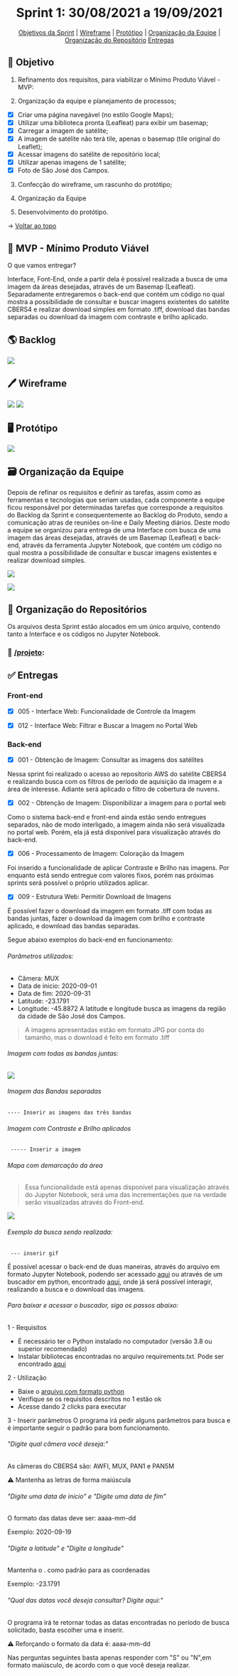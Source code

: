 <br id="topo">
<h1 align="center"> Sprint 1: 30/08/2021 a 19/09/2021 </h1>
<p align="center"> 
    <a href="#objetivos">Objetivos da Sprint</a> |
    <a href="#wireframe">Wireframe</a> | 
    <a href="#prototipo">Protótipo</a> | 
    <a href="#org">Organização da Equipe</a> | 
    <a href="#repo">Organização do Repositório</a> 
    <a href="#entregas">Entregas</a> 
 </p>
 
<span id="objetivo">

## 🎯 Objetivo

1. Refinamento dos requisitos, para viabilizar o Mínimo Produto Viável - MVP:

2. Organização da equipe e planejamento de processos;

- [x] Criar uma página navegável (no estilo Google Maps);
- [x] Utilizar uma biblioteca pronta (Leafleat) para exibir um basemap;
- [x] Carregar a imagem de satélite;
- [x] A imagem de satélite não terá tile, apenas o basemap (tile original do Leaflet);
- [x] Acessar imagens do satélite de repositório local;
- [x] Utilizar apenas imagens de 1 satélite;
- [x] Foto de São José dos Campos.

3. Confecção do wireframe, um rascunho do protótipo;

4. Organização da Equipe

5. Desenvolvimento do protótipo.
 
→ [Voltar ao topo](#topo)

<span id="mvp">

## 🛴 MVP - Mínimo Produto Viável

<p>O que vamos entregar?</p>

Interface, Font-End, onde a partir dela é possível realizada a busca de uma imagem da áreas desejadas, através de um Basemap (Leafleat).
Separadamente entregaremos o back-end que contém um código no qual mostra a possibilidade de consultar e buscar imagens existentes do satélite CBERS4 e realizar download simples em formato .tiff, download das bandas separadas ou download da imagem com contraste e brilho aplicado.
    
<span id="backlog">

## 🌎 Backlog

![](https://github.com/grupo-3dsm/Sirius-repoP.I/blob/main/Imagens/Sprint1-Backlog.png)

<span id="wireframe">

## 🖊️ Wireframe

![](https://github.com/grupo-3dsm/Sirius-repoP.I/blob/main/Imagens/Sprint1-Wireframe-A.png)
![](https://github.com/grupo-3dsm/Sirius-repoP.I/blob/main/Imagens/Sprint1-Wireframe-B.png)

<span id="prototipo">

## :desktop_computer: Protótipo

<img src="https://github.com/grupo-3dsm/Sirius-repoP.I/blob/sprint-1/Imagens/Sprint1-Prototipo.gif">

<span id="org">

## 🗃️ Organização da Equipe

Depois de refinar os requisitos e definir as tarefas, assim como as ferramentas e tecnologias que seriam usadas, cada componente a equipe ficou responsável por determinadas
tarefas que corresponde a requisitos do Backlog da Sprint e consequentemente ao Backlog do Produto, sendo a comunicação atras de reuniões on-line e Daily Meeting diários.
Deste modo a equipe se organizou para entrega de uma Interface com busca de uma imagem das áreas desejadas, através de um Basemap (Leafleat) e back-end, 
através da ferramenta Jupyter Notebook, que contém um código no qual mostra a possibilidade de consultar e buscar imagens existentes e realizar download simples.

![](https://github.com/grupo-3dsm/Sirius-repoP.I/blob/main/Imagens/Sprint1-Burndown-A.png)

![](https://github.com/grupo-3dsm/Sirius-repoP.I/blob/main/Imagens/Sprint1-Burndown-B.png)

<span id="repo">

## :file_folder: Organização do Repositórios 

Os arquivos desta Sprint estão alocados em um único arquivo, contendo tanto a Interface e os códigos no Jupyter Notebook.
### 📁 <a href="https://github.com/grupo-3dsm/Sirius-repoP.I/tree/sprint-1/projeto">/projeto</a>:
    
    
<span id="entregas">

## :white_check_mark: Entregas
    
### Front-end

- [x] 005 - Interface Web: Funcionalidade de Controle da Imagem
    
- [x] 012 - Interface Web: Filtrar e Buscar a Imagem no Portal Web
    
### Back-end
    
- [x] 001 - Obtenção de Imagem: Consultar as imagens dos satélites
    
Nessa sprint foi realizado o acesso ao reposítorio AWS do satélite CBERS4 e realizando busca com os filtros de período de aquisição da imagem e a área de interesse. Adiante será aplicado o filtro de cobertura de nuvens.
    
- [x] 002 - Obtenção de Imagem: Disponibilizar a imagem para o portal web
 
Como o sistema back-end e front-end ainda estão sendo entregues separados, não de modo interligado, a imagem ainda não será visualizada no portal web. Porém, ela já está disponível para visualização através do back-end.

 - [x] 006 - Processamento de Imagem: Coloração da Imagem
    
Foi inserido a funcionalidade de aplicar Contraste e Brilho nas imagens. Por enquanto está sendo entregue com valores fixos, porém nas próximas sprints será possível o próprio utilizados aplicar.
    
- [x] 009 - Estrutura Web: Permitir Download de Imagens
    
É possível fazer o download da imagem em formato .tiff com todas as bandas juntas, fazer o download da imagem com brilho e contraste aplicado, e download das bandas separadas.
    
 Segue abaixo exemplos do back-end en funcionamento:
    
###### Parâmetros utilizados:
- Câmera: MUX
- Data de inicio: 2020-09-01
- Data de fim: 2020-09-31
- Latitude: -23.1791
- Longitude: -45.8872
A latitude e longitude busca as imagens da região da cidade de São José dos Campos.
    
> A imagens apresentadas estão em formato JPG por conta do tamanho, mas o download é feito em formato .tiff
    
###### Imagem com todas as bandas juntas: </b>
    
![](https://github.com/grupo-3dsm/Sirius-repoP.I/blob/sprint-1/Imagens/Sprint1-imagem-satelite.jpg)
    
###### Imagem das Bandas separadas </b>
    
    ---- Inserir as imagens das três bandas
    
###### Imagem com Contraste e Brilho aplicados
        
     ----- Inserir a imagem
        
###### Mapa com demarcação da área
> Essa funcionalidade está apenas disponível para visualização através do Jupyter Notebook, será uma das incrementações que na verdade serão visualizadas através do Front-end.

![](https://github.com/grupo-3dsm/Sirius-repoP.I/blob/sprint-1/Imagens/Sprint1-Mapa.jpg)
        
######  Exemplo da busca sendo realizada:
        
     --- inserir gif
        
É possível acessar o back-end de duas maneiras, através do arquivo em formato Jupyter Notebook, podendo ser acessado [aqui]() ou através de um buscador em python, encontrado [aqui](https://github.com/grupo-3dsm/Sirius-repoP.I/blob/sprint-1/projeto/ferramenta-busca-CBERS4.py), onde já será possível interagir, realizando a busca e o download das imagens.
        
###### Para baixar e acessar o buscador, siga os passos abaixo:
        
1 - Requisitos
    
- É necessário ter o Python instalado no computador (versão 3.8 ou superior recomendado)
- Instalar bibliotecas encontradas no arquivo requirements.txt. Pode ser encontrado [aqui](https://github.com/grupo-3dsm/Sirius-repoP.I/blob/sprint-1/projeto/requirements.txt)
  
2 - Utilização

- Baixe o [arquivo com formato python](https://github.com/grupo-3dsm/Sirius-repoP.I/blob/sprint-1/projeto/ferramenta-busca-CBERS4.py)
- Verifique se os requisitos descritos no 1 estão ok
- Acesse dando 2 clicks para executar
 
3 - Inserir parâmetros
O programa irá pedir alguns parâmetros para busca e é importante seguir o padrão para bom funcionamento.
    
###### "Digite qual câmera você deseja:"
    
As câmeras do CBERS4 são: AWFI, MUX, PAN1 e PAN5M
    
:warning: Mantenha as letras de forma maiúscula
    
###### "Digite uma data de inicio" e "Digite uma data de fim"
    
 O formato das datas deve ser: aaaa-mm-dd
    
 Exemplo: 2020-09-19
 
###### "Digite a latitude" e "Digite a longitude"
    
Mantenha o . como padrão para as coordenadas
    
Exemplo: -23.1791

###### "Qual das datas você deseja consultar? Digite aqui:"
    
O programa irá te retornar todas as datas encontradas no período de busca solicitado, basta escolher uma e inserir.
    
:warning: Reforçando o formato da data é: aaaa-mm-dd
    
Nas perguntas seguintes basta apenas responder com "S" ou "N",em formato maiúsculo, de acordo com o que você deseja realizar.


    
    
